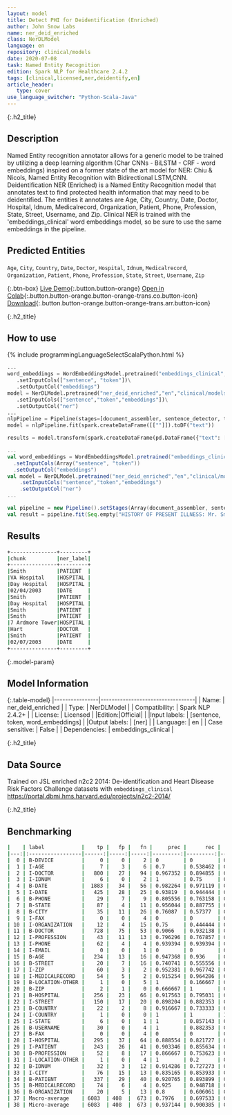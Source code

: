 ```yaml
---
layout: model
title: Detect PHI for Deidentification (Enriched)
author: John Snow Labs
name: ner_deid_enriched
class: NerDLModel
language: en
repository: clinical/models
date: 2020-07-08
task: Named Entity Recognition
edition: Spark NLP for Healthcare 2.4.2
tags: [clinical,licensed,ner,deidentify,en]
article_header:
   type: cover
use_language_switcher: "Python-Scala-Java"
---
```


{:.h2_title}
## Description
Named Entity recognition annotator allows for a generic model to be trained by utilizing a deep learning algorithm (Char CNNs - BiLSTM - CRF - word embeddings) inspired on a former state of the art model for NER: Chiu & Nicols, Named Entity Recognition with Bidirectional LSTM,CNN.
Deidentification NER (Enriched) is a Named Entity Recognition model that annotates text to find protected health information that may need to be deidentified. The entities it annotates are Age, City, Country, Date, Doctor, Hospital, Idnum, Medicalrecord, Organization, Patient, Phone, Profession, State, Street, Username, and Zip. Clinical NER is trained with the 'embeddings_clinical' word embeddings model, so be sure to use the same embeddings in the pipeline.

## Predicted Entities 
``Age``, ``City``, ``Country``, ``Date``, ``Doctor``, ``Hospital``, ``Idnum``, ``Medicalrecord``, ``Organization``, ``Patient``, ``Phone``, ``Profession``, ``State``, ``Street``, ``Username``, ``Zip``

{:.btn-box}
[Live Demo](https://demo.johnsnowlabs.com/healthcare/NER_DEMOGRAPHICS){:.button.button-orange}
[Open in Colab](https://colab.research.google.com/github/JohnSnowLabs/spark-nlp-workshop/blob/master/tutorials/streamlit_notebooks/healthcare/NER_DEMOGRAPHICS.ipynb){:.button.button-orange.button-orange-trans.co.button-icon}
[Download](https://s3.amazonaws.com/auxdata.johnsnowlabs.com/clinical/models/ner_deid_enriched_en_2.5.3_2.4_1594170530497.zip){:.button.button-orange.button-orange-trans.arr.button-icon}

{:.h2_title}
## How to use 
<div class="tabs-box" markdown="1">

{% include programmingLanguageSelectScalaPython.html %}

```python
...
word_embeddings = WordEmbeddingsModel.pretrained("embeddings_clinical", "en", "clinical/models")\
   .setInputCols(["sentence", "token"])\
   .setOutputCol("embeddings")
model = NerDLModel.pretrained("ner_deid_enriched","en","clinical/models")\
   .setInputCols(["sentence","token","embeddings"])\
   .setOutputCol("ner")
...
nlpPipeline = Pipeline(stages=[document_assembler, sentence_detector, tokenizer, word_embeddings, model, ner_converter])
model = nlpPipeline.fit(spark.createDataFrame([[""]]).toDF("text"))

results = model.transform(spark.createDataFrame(pd.DataFrame({"text": ["""HISTORY OF PRESENT ILLNESS: Mr. Smith is a 60-year-old white male veteran with multiple comorbidities, who has a history of bladder cancer diagnosed approximately two years ago by the VA Hospital. He underwent a resection there. He was to be admitted to the Day Hospital for cystectomy. He was seen in Urology Clinic and Radiology Clinic on 02/04/2003. HOSPITAL COURSE: Mr. Smith presented to the Day Hospital in anticipation for Urology surgery. On evaluation, EKG, echocardiogram was abnormal, a Cardiology consult was obtained. A cardiac adenosine stress MRI was then proceeded, same was positive for inducible ischemia, mild-to-moderate inferolateral subendocardial infarction with peri-infarct ischemia. In addition, inducible ischemia seen in the inferior lateral septum. Mr. Smith underwent a left heart catheterization, which revealed two vessel coronary artery disease. The RCA, proximal was 95% stenosed and the distal 80% stenosed. The mid LAD was 85% stenosed and the distal LAD was 85% stenosed. There was four Multi-Link Vision bare metal stents placed to decrease all four lesions to 0%. Following intervention, Mr. Smith was admitted to 7 Ardmore Tower under Cardiology Service under the direction of Dr. Hart. Mr. Smith had a noncomplicated post-intervention hospital course. He was stable for discharge home on 02/07/2003 with instructions to take Plavix daily for one month and Urology is aware of the same."""]})))
```

```scala
...
val word_embeddings = WordEmbeddingsModel.pretrained("embeddings_clinical", "en", "clinical/models")
  .setInputCols(Array("sentence", "token"))
  .setOutputCol("embeddings")
val model = NerDLModel.pretrained("ner_deid_enriched","en","clinical/models")
	.setInputCols("sentence","token","embeddings")
	.setOutputCol("ner")
...

val pipeline = new Pipeline().setStages(Array(document_assembler, sentence_detector, tokenizer, word_embeddings, model, ner_converter))
val result = pipeline.fit(Seq.empty["HISTORY OF PRESENT ILLNESS: Mr. Smith is a 60-year-old white male veteran with multiple comorbidities, who has a history of bladder cancer diagnosed approximately two years ago by the VA Hospital. He underwent a resection there. He was to be admitted to the Day Hospital for cystectomy. He was seen in Urology Clinic and Radiology Clinic on 02/04/2003. HOSPITAL COURSE: Mr. Smith presented to the Day Hospital in anticipation for Urology surgery. On evaluation, EKG, echocardiogram was abnormal, a Cardiology consult was obtained. A cardiac adenosine stress MRI was then proceeded, same was positive for inducible ischemia, mild-to-moderate inferolateral subendocardial infarction with peri-infarct ischemia. In addition, inducible ischemia seen in the inferior lateral septum. Mr. Smith underwent a left heart catheterization, which revealed two vessel coronary artery disease. The RCA, proximal was 95% stenosed and the distal 80% stenosed. The mid LAD was 85% stenosed and the distal LAD was 85% stenosed. There was four Multi-Link Vision bare metal stents placed to decrease all four lesions to 0%. Following intervention, Mr. Smith was admitted to 7 Ardmore Tower under Cardiology Service under the direction of Dr. Hart. Mr. Smith had a noncomplicated post-intervention hospital course. He was stable for discharge home on 02/07/2003 with instructions to take Plavix daily for one month and Urology is aware of the same."].toDS.toDF("text")).transform(data)

```
</div>

## Results

```bash
+---------------+---------+
|chunk          |ner_label|
+---------------+---------+
|Smith          |PATIENT  |
|VA Hospital    |HOSPITAL |
|Day Hospital   |HOSPITAL |
|02/04/2003     |DATE     |
|Smith          |PATIENT  |
|Day Hospital   |HOSPITAL |
|Smith          |PATIENT  |
|Smith          |PATIENT  |
|7 Ardmore Tower|HOSPITAL |
|Hart           |DOCTOR   |
|Smith          |PATIENT  |
|02/07/2003     |DATE     |
+---------------+---------+
```

{:.model-param}
## Model Information

{:.table-model}
|----------------|----------------------------------|
| Name:           | ner_deid_enriched                |
| Type:    | NerDLModel                       |
| Compatibility:  | Spark NLP 2.4.2+                           |
| License:        | Licensed                         |
|Edition:|Official|                       |
|Input labels:         | [sentence, token, word_embeddings] |
|Output labels:        | [ner]                              |
| Language:       | en                               |
| Case sensitive: | False                            |
| Dependencies:  | embeddings_clinical              |

{:.h2_title}
## Data Source
Trained on JSL enriched n2c2 2014: De-identification and Heart Disease Risk Factors Challenge datasets with `embeddings_clinical`
https://portal.dbmi.hms.harvard.edu/projects/n2c2-2014/


{:.h2_title}
## Benchmarking
```bash
|    | label            |    tp |   fp |   fn |     prec |      rec |       f1 |
|---:|:-----------------|------:|-----:|-----:|---------:|---------:|---------:|
|  0 | B-DEVICE         |     0 |    0 |    2 | 0        | 0        | 0        |
|  1 | I-AGE            |     7 |    3 |    6 | 0.7      | 0.538462 | 0.608696 |
|  2 | I-DOCTOR         |   800 |   27 |   94 | 0.967352 | 0.894855 | 0.929692 |
|  3 | I-IDNUM          |     6 |    0 |    2 | 1        | 0.75     | 0.857143 |
|  4 | B-DATE           |  1883 |   34 |   56 | 0.982264 | 0.971119 | 0.97666  |
|  5 | I-DATE           |   425 |   28 |   25 | 0.93819  | 0.944444 | 0.941307 |
|  6 | B-PHONE          |    29 |    7 |    9 | 0.805556 | 0.763158 | 0.783784 |
|  7 | B-STATE          |    87 |    4 |   11 | 0.956044 | 0.887755 | 0.920635 |
|  8 | B-CITY           |    35 |   11 |   26 | 0.76087  | 0.57377  | 0.654206 |
|  9 | I-FAX            |     0 |    0 |    4 | 0        | 0        | 0        |
| 10 | I-ORGANIZATION   |    12 |    4 |   15 | 0.75     | 0.444444 | 0.55814  |
| 11 | B-DOCTOR         |   728 |   75 |   53 | 0.9066   | 0.932138 | 0.919192 |
| 12 | I-PROFESSION     |    43 |   11 |   13 | 0.796296 | 0.767857 | 0.781818 |
| 13 | I-PHONE          |    62 |    4 |    4 | 0.939394 | 0.939394 | 0.939394 |
| 14 | I-EMAIL          |     0 |    0 |    1 | 0        | 0        | 0        |
| 15 | B-AGE            |   234 |   13 |   16 | 0.947368 | 0.936    | 0.94165  |
| 16 | B-STREET         |    20 |    7 |   16 | 0.740741 | 0.555556 | 0.634921 |
| 17 | I-ZIP            |    60 |    3 |    2 | 0.952381 | 0.967742 | 0.96     |
| 18 | I-MEDICALRECORD  |    54 |    5 |    2 | 0.915254 | 0.964286 | 0.93913  |
| 19 | B-LOCATION-OTHER |     1 |    0 |    5 | 1        | 0.166667 | 0.285714 |
| 20 | B-ZIP            |     2 |    1 |    0 | 0.666667 | 1        | 0.8      |
| 21 | B-HOSPITAL       |   256 |   23 |   66 | 0.917563 | 0.795031 | 0.851913 |
| 22 | I-STREET         |   150 |   17 |   20 | 0.898204 | 0.882353 | 0.890208 |
| 23 | B-COUNTRY        |    22 |    2 |    8 | 0.916667 | 0.733333 | 0.814815 |
| 24 | I-COUNTRY        |     1 |    0 |    0 | 1        | 1        | 1        |
| 25 | I-STATE          |     6 |    0 |    1 | 1        | 0.857143 | 0.923077 |
| 26 | B-USERNAME       |    30 |    0 |    4 | 1        | 0.882353 | 0.9375   |
| 27 | B-FAX            |     0 |    0 |    4 | 0        | 0        | 0        |
| 28 | I-HOSPITAL       |   295 |   37 |   64 | 0.888554 | 0.821727 | 0.853835 |
| 29 | I-PATIENT        |   243 |   26 |   41 | 0.903346 | 0.855634 | 0.878843 |
| 30 | B-PROFESSION     |    52 |    8 |   17 | 0.866667 | 0.753623 | 0.806202 |
| 31 | I-LOCATION-OTHER |     1 |    0 |    4 | 1        | 0.2      | 0.333333 |
| 32 | B-IDNUM          |    32 |    3 |   12 | 0.914286 | 0.727273 | 0.810127 |
| 33 | I-CITY           |    76 |   15 |   13 | 0.835165 | 0.853933 | 0.844444 |
| 34 | B-PATIENT        |   337 |   29 |   40 | 0.920765 | 0.893899 | 0.907133 |
| 35 | B-MEDICALRECORD  |    74 |    6 |    4 | 0.925    | 0.948718 | 0.936709 |
| 36 | B-ORGANIZATION   |    20 |    5 |   13 | 0.8      | 0.606061 | 0.689655 |
| 37 | Macro-average    | 6083  | 408  |  673 | 0.7976   | 0.697533 | 0.744218 |
| 38 | Micro-average    | 6083  | 408  |  673 | 0.937144 | 0.900385 | 0.918397 |
```